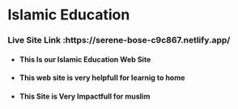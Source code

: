 <h1>Islamic Education</h1>


<h3>Live Site Link :https://serene-bose-c9c867.netlify.app/</h3>

<ul>

<li>
  <h4>This Is our Islamic Education Web Site </h4>
 </li>
 <li> 
  <h4>This web site is very helpfull for learnig to home</h4>
  </li>
  <li>
  <h4>This Site is Very Impactfull for muslim </h4>
</li>

</ul>
